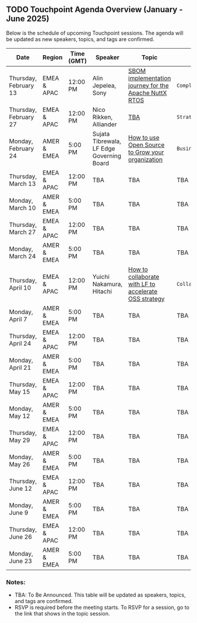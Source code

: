 ## TODO Touchpoint Agenda Overview (January - June 2025)

Below is the schedule of upcoming Touchpoint sessions. The agenda will be updated as new speakers, topics, and tags are confirmed.

| **Date**             | **Region**       | **Time (GMT)** | **Speaker** | **Topic**                              | **Tag**   |
|-----------------------|------------------|----------------|-------------|----------------------------------------|-----------|
| Thursday, February 13 | EMEA & APAC      | 12:00 PM       | Alin Jepelea, Sony | [SBOM implementation journey for the Apache NuttX RTOS](./Feb-13.md) | `Compliance` |
| Thursday, February 27 | EMEA & APAC      | 12:00 PM       | Nico Rikken, Alliander | [TBA]()                                    | `Strategy`  |
| Monday, February 24   | AMER & EMEA      | 5:00 PM        | Sujata Tibrewala, LF Edge Governing Board | [How to use Open Source to Grow your organization](./Feb-24.md) | `Business` |
| Thursday, March 13    | EMEA & APAC      | 12:00 PM       | TBA         | TBA                                    | TBA       |
| Monday, March 10      | AMER & EMEA      | 5:00 PM        | TBA         | TBA                                    | TBA       |
| Thursday, March 27    | EMEA & APAC      | 12:00 PM       | TBA         | TBA                                    | TBA       |
| Monday, March 24      | AMER & EMEA      | 5:00 PM        | TBA         | TBA                                    | TBA       |
| Thursday, April 10    | EMEA & APAC      | 12:00 PM       | Yuichi Nakamura, Hitachi| [How to collaborate with LF to accelerate OSS strategy](./Apr-10.md)| `Collaboration`|
| Monday, April 7       | AMER & EMEA      | 5:00 PM        | TBA         | TBA                                    | TBA       |
| Thursday, April 24    | EMEA & APAC      | 12:00 PM       | TBA         | TBA                                    | TBA       |
| Monday, April 21      | AMER & EMEA      | 5:00 PM        | TBA         | TBA                                    | TBA       |
| Thursday, May 15      | EMEA & APAC      | 12:00 PM       | TBA         | TBA                                    | TBA       |
| Monday, May 12        | AMER & EMEA      | 5:00 PM        | TBA         | TBA                                    | TBA       |
| Thursday, May 29      | EMEA & APAC      | 12:00 PM       | TBA         | TBA                                    | TBA       |
| Monday, May 26        | AMER & EMEA      | 5:00 PM        | TBA         | TBA                                    | TBA       |
| Thursday, June 12     | EMEA & APAC      | 12:00 PM       | TBA         | TBA                                    | TBA       |
| Monday, June 9        | AMER & EMEA      | 5:00 PM        | TBA         | TBA                                    | TBA       |
| Thursday, June 26     | EMEA & APAC      | 12:00 PM       | TBA         | TBA                                    | TBA       |
| Monday, June 23       | AMER & EMEA      | 5:00 PM        | TBA         | TBA                                    | TBA       |

### Notes:
- TBA: To Be Announced. This table will be updated as speakers, topics, and tags are confirmed.
- RSVP is required before the meeting starts. To RSVP for a session, go to the link that shows in the topic session.
